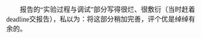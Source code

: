 <font size=4 face=宋体>&emsp;&emsp;报告的“实验过程与调试”部分写得很烂、很敷衍（当时赶着deadline交报告），私以为：将这部分稍加完善，评个优是绰绰有余的。</font>